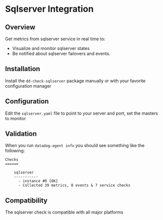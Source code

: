 # Sqlserver Integration

## Overview

Get metrics from sqlserver service in real time to:

* Visualize and monitor sqlserver states
* Be notified about sqlserver failovers and events.

## Installation

Install the `dd-check-sqlserver` package manually or with your favorite configuration manager

## Configuration

Edit the `sqlserver.yaml` file to point to your server and port, set the masters to monitor

## Validation

When you run `datadog-agent info` you should see something like the following:

    Checks
    ======

        sqlserver
        -----------
          - instance #0 [OK]
          - Collected 39 metrics, 0 events & 7 service checks

## Compatibility

The sqlserver check is compatible with all major platforms
